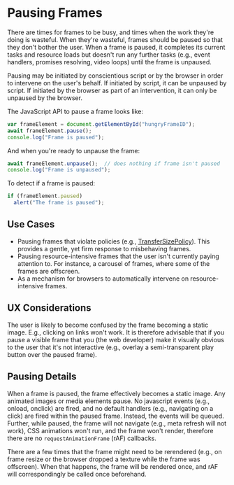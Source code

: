 # Pausing Frames

There are times for frames to be busy, and times when the work they're doing is wasteful. When they're wasteful, frames should be paused so that they don't bother the user. When a frame is paused, it completes its current tasks and resource loads but doesn't run any further tasks (e.g., event handlers, promises resolving, video loops) until the frame is unpaused. 

Pausing may be initiated by conscientious script or by the browser in order to intervene on the user's behalf. If initiated by script, it can be unpaused by script. If initiated by the browser as part of an intervention, it can only be unpaused by the browser. 

The JavaScript API to pause a frame looks like:

```javascript
var frameElement = document.getElementById("hungryFrameID");
await frameElement.pause();
console.log("Frame is paused");
```

And when you're ready to unpause the frame:
```javascript
await frameElement.unpause();  // does nothing if frame isn't paused
console.log("Frame is unpaused");
```

To detect if a frame is paused:
```javascript
if (frameElement.paused) 
  alert("The frame is paused");
```

## Use Cases
* Pausing frames that violate policies (e.g., [TransferSizePolicy](https://github.com/WICG/transfer-size)). This provides a gentle, yet firm response to misbehaving frames.
* Pausing resource-intensive frames that the user isn't currently paying attention to. For instance, a carousel of frames, where some of the frames are offscreen.
* As a mechanism for browsers to automatically intervene on resource-intensive frames.

## UX Considerations
The user is likely to become confused by the frame becoming a static image. E.g., clicking on links won't work. It is therefore advisable that if you pause a visible frame that you (the web developer) make it visually obvious to the user that it's not interactive (e.g., overlay a semi-transparent play button over the paused frame).

## Pausing Details
When a frame is paused, the frame effectively becomes a static image. Any animated images or media elements pause. No javascript events (e.g., onload, onclick) are fired, and no default handlers (e.g., navigating on a click) are fired within the paused frame. Instead, the events will be queued. Further, while paused, the frame will not navigate (e.g., meta refresh will not work), CSS animations won't run, and the frame won't render, therefore there are no  `requestAnimationFrame` (rAF) callbacks. 

There are a few times that the frame might need to be rerendered (e.g., on frame resize or the browser dropped a texture while the frame was offscreen). When that happens, the frame will be rendered once, and rAF will correspondingly be called once beforehand.

